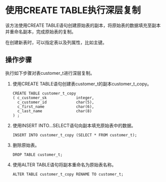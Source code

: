 # 使用CREATE TABLE执行深层复制<a name="ZH-CN_TOPIC_0242370292"></a>

该方法使用CREATE TABLE语句创建原始表的副本，将原始表的数据填充至副本并重命名副本，完成原始表的复制。

在创建新表时，可以指定表以及列属性，比如主键。

## 操作步骤<a name="zh-cn_topic_0237121142_zh-cn_topic_0165787114_section827316454146"></a>

执行如下步骤对表customer\_t进行深层复制。

1.  使用CREATE TABLE语句创建表customer\_t的副本customer\_t\_copy。

    ```
    CREATE TABLE customer_t_copy
    ( c_customer_sk             integer,
      c_customer_id             char(5),
      c_first_name              char(6),
      c_last_name               char(8)
    ) ;
    ```

2.  使用INSERT INTO…SELECT语句向副本填充原始表中的数据。

    ```
    INSERT INTO customer_t_copy (SELECT * FROM customer_t);
    ```

3.  删除原始表。

    ```
    DROP TABLE customer_t;
    ```

4.  使用ALTER TABLE语句将副本重命名为原始表名称。

    ```
    ALTER TABLE customer_t_copy RENAME TO customer_t;
    ```
